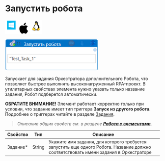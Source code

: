 # Запустить робота

![](<../../../../.gitbook/assets/image (100) (1) (1) (1) (1) (1) (1) (10) (153).png>)

![](<../../../../.gitbook/assets/Запустить робота.png>)

Запускает для задания Оркестратора дополнительного Робота, что позволяет быстрее выполнять высоконагруженный RPA-проект. В утилитарных свойствах элемента нужно указать только название задания, Робот подберется автоматически.

**ОБРАТИТЕ ВНИМАНИЕ!** Элемент работает корректно только при условии, что задание имеет тип триггера **Запуск из другого робота**.
Подробнее о триггерах читайте в разделе [Задания](https://docs.primo-rpa.ru/primo-rpa/orchestrator/basics/tasks#vidy-triggerov).

> *Описание общих свойств см. в разделе [**Работа с элементами**](https://docs.primo-rpa.ru/primo-rpa/primo-studio/process/elements)*.

| Свойство    | Тип     | Описание                                  |
| ----------- | ------- | ----------------------------------------- |
| Задание\*   | String  | Укажите имя задания, для которого требуется запустить еще одного Робота. Название должно соответствовать имени задания в Оркестраторе |
